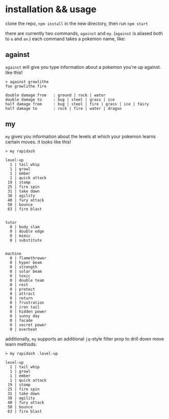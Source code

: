 # installation && usage

clone the repo, `npm install` in the new directory, then run `npm start`

there are currently two commands, `against` and `my`. (`against` is aliased both to `a` and `an`.) each command takes a pokemon name, like:

## against
`against` will give you type information about a pokemon you're up against. like this!

```
> against growlithe
foe growlithe fire

double damage from   : ground | rock | water
double damage to     : bug | steel | grass | ice
half damage from     : bug | steel | fire | grass | ice | fairy
half damage to       : rock | fire | water | dragon
```

## my
`my` gives you information about the levels at which your pokemon learns certain moves. it looks like this!


```
> my rapidash

level-up
  1 | tail whip
  1 | growl
  1 | ember
  1 | quick attack
 19 | stomp
 25 | fire spin
 31 | take down
 38 | agility
 40 | fury attack
 50 | bounce
 63 | fire blast


tutor
  0 | body slam
  0 | double edge
  0 | mimic
  0 | substitute


machine
  0 | flamethrower
  0 | hyper beam
  0 | strength
  0 | solar beam
  0 | toxic
  0 | double team
  0 | rest
  0 | protect
  0 | attract
  0 | return
  0 | frustration
  0 | iron tail
  0 | hidden power
  0 | sunny day
  0 | facade
  0 | secret power
  0 | overheat
```

additionally, `my` supports an additional `jq`-style filter prop to drill down move learn methods:

```
> my rapidash .level-up

level-up
  1 | tail whip
  1 | growl
  1 | ember
  1 | quick attack
 19 | stomp
 25 | fire spin
 31 | take down
 38 | agility
 40 | fury attack
 50 | bounce
 63 | fire blast
```

